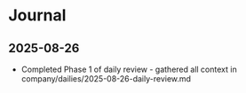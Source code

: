 # Journal

## 2025-08-26
- Completed Phase 1 of daily review - gathered all context in company/dailies/2025-08-26-daily-review.md